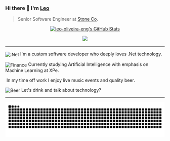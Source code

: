 ### Hi there 👋 I'm [Leo](https://www.linkedin.com/in/leo-de-oliveira-eng/)

> Senior Software Engineer at [Stone Co](https://github.com/stone-payments).


<p align="center">
    <a href="https://awesome-github-stats.azurewebsites.net/index.html??cardType=level&theme=monokai&preferLogin=false">    
      <img  alt="leo-oliveira-eng's GitHub Stats" src="https://awesome-github-stats.azurewebsites.net/user-stats/leo-oliveira-eng?cardType=level&theme=monokai&preferLogin=false" />  
    </a>
</p>
<p align="center">
  <img 
    height="55%"
    src="http://github-readme-streak-stats.herokuapp.com?user=leo-oliveira-eng&border=e4e2e2&theme=monokai" />
</p>


----------------------------------------------------------------

<p align="left"> 
  <img src="https://cdn.icon-icons.com/icons2/2415/PNG/512/dot_net_original_logo_icon_146546.png" 
       width="26px" 
       alt=".Net" 
       title=".Net" 
       align="center" />
  I'm a custom software developer who deeply loves .Net technology. 
</p>

<p align="left">
  <img src="https://cdn-icons-png.flaticon.com/512/7406/7406516.png"
       width="26px" 
       alt="Finance" 
       title="finance" 
       align="center" />
  Currently studying Artificial Intelligence with emphasis on Machine Learning at XPe.  
</p>

<p align="left">
  <img src="https://cdn.icon-icons.com/icons2/270/PNG/512/Music_29918.png"
       width="26px" 
       alt="" 
       title="architecture" 
       align="center" />
  In my time off work I enjoy live music events and quality beer.
</p>

<p align="left">
  <img src="https://cdn.icon-icons.com/icons2/3015/PNG/512/beer_drink_glass_jar_icon_188550.png"
       width="26px" 
       alt="Beer" 
       title="Beer" 
       align="center" />
Let's drink and talk about technology?



----------------------------------------------------------------

<picture>
  <source media="(prefers-color-scheme: dark)" srcset="https://github.com/leo-oliveira-eng/contributions-snake-game/blob/output/github-contribution-grid-snake-dark.svg">
  <source media="(prefers-color-scheme: light)" srcset="https://github.com/leo-oliveira-eng/contributions-snake-game/blob/output/github-contribution-grid-snake.svg">
  <img alt="github contribution grid snake animation" src="https://github.com/leo-oliveira-eng/contributions-snake-game/blob/output/github-contribution-grid-snake.svg">
</picture>

